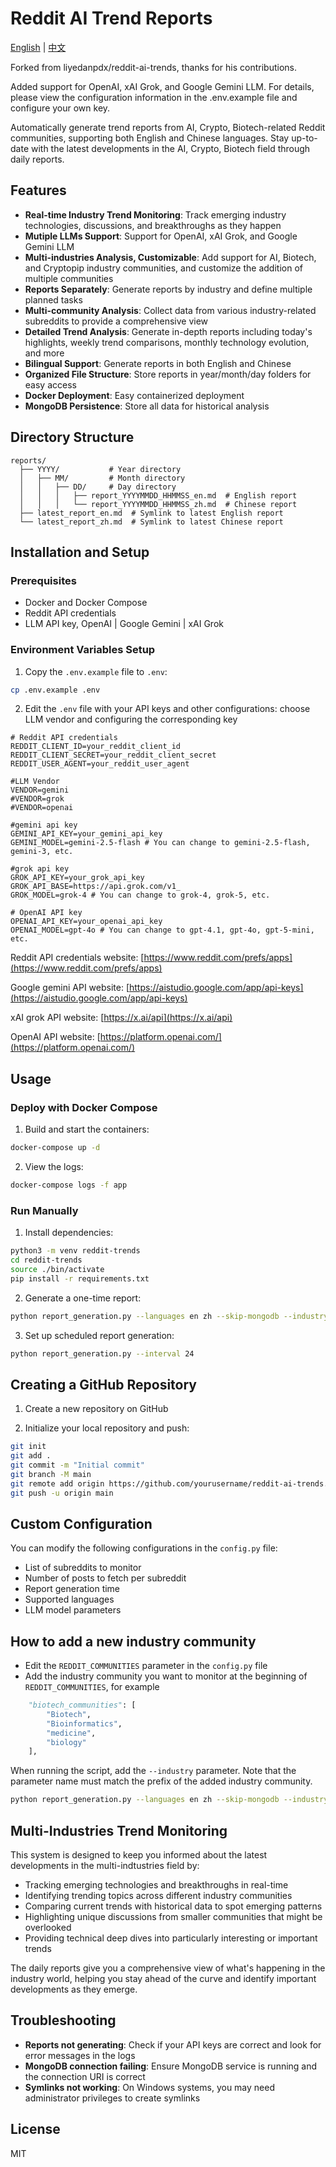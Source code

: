 # Reddit AI Trend Reports

[English](README.md) | [中文](README_CN.md)

Forked from  liyedanpdx/reddit-ai-trends, thanks for his contributions.

Added support for OpenAI, xAI Grok, and Google Gemini LLM. For details, please view the configuration information in the .env.example file and configure your own key.

Automatically generate trend reports from AI, Crypto, Biotech-related Reddit communities, supporting both English and Chinese languages. Stay up-to-date with the latest developments in the AI, Crypto, Biotech field through daily reports.

## Features

- **Real-time Industry Trend Monitoring**: Track emerging industry technologies, discussions, and breakthroughs as they happen
- **Mutiple LLMs Support**: Support for OpenAI, xAI Grok, and Google Gemini LLM
- **Multi-industries Analysis, Customizable**: Add support for AI, Biotech, and Cryptopip industry communities, and customize the addition of multiple communities
- **Reports Separately**: Generate reports by industry and define multiple planned tasks
- **Multi-community Analysis**: Collect data from various industry-related subreddits to provide a comprehensive view
- **Detailed Trend Analysis**: Generate in-depth reports including today's highlights, weekly trend comparisons, monthly technology evolution, and more
- **Bilingual Support**: Generate reports in both English and Chinese
- **Organized File Structure**: Store reports in year/month/day folders for easy access
- **Docker Deployment**: Easy containerized deployment
- **MongoDB Persistence**: Store all data for historical analysis

## Directory Structure

```
reports/
  ├── YYYY/           # Year directory
  │   ├── MM/         # Month directory
  │   │   ├── DD/     # Day directory
  │   │   │   ├── report_YYYYMMDD_HHMMSS_en.md  # English report
  │   │   │   └── report_YYYYMMDD_HHMMSS_zh.md  # Chinese report
  ├── latest_report_en.md  # Symlink to latest English report
  └── latest_report_zh.md  # Symlink to latest Chinese report
```

## Installation and Setup

### Prerequisites

- Docker and Docker Compose
- Reddit API credentials
- LLM API key, OpenAI | Google Gemini | xAI Grok

### Environment Variables Setup

1. Copy the `.env.example` file to `.env`:

```bash
cp .env.example .env
```

2. Edit the `.env` file with your API keys and other configurations: choose LLM vendor and configuring the corresponding key

```
# Reddit API credentials
REDDIT_CLIENT_ID=your_reddit_client_id
REDDIT_CLIENT_SECRET=your_reddit_client_secret
REDDIT_USER_AGENT=your_reddit_user_agent

#LLM Vendor
VENDOR=gemini
#VENDOR=grok
#VENDOR=openai

#gemini api key
GEMINI_API_KEY=your_gemini_api_key
GEMINI_MODEL=gemini-2.5-flash # You can change to gemini-2.5-flash, gemini-3, etc.

#grok api key
GROK_API_KEY=your_grok_api_key
GROK_API_BASE=https://api.grok.com/v1_
GROK_MODEL=grok-4 # You can change to grok-4, grok-5, etc.

# OpenAI API key
OPENAI_API_KEY=your_openai_api_key
OPENAI_MODEL=gpt-4o # You can change to gpt-4.1, gpt-4o, gpt-5-mini, etc.

```

Reddit API credentials website: [https://www.reddit.com/prefs/apps](https://www.reddit.com/prefs/apps)

Google gemini API website: [https://aistudio.google.com/app/api-keys](https://aistudio.google.com/app/api-keys)

xAI grok API website: [https://x.ai/api](https://x.ai/api)

OpenAI API website: [https://platform.openai.com/](https://platform.openai.com/)

## Usage

### Deploy with Docker Compose

1. Build and start the containers:

```bash
docker-compose up -d
```

2. View the logs:

```bash
docker-compose logs -f app
```

### Run Manually

1. Install dependencies:

```bash
python3 -m venv reddit-trends
cd reddit-trends
source ./bin/activate
pip install -r requirements.txt
```

2. Generate a one-time report:

```bash
python report_generation.py --languages en zh --skip-mongodb --industry ai
```

3. Set up scheduled report generation:

```bash
python report_generation.py --interval 24
```

## Creating a GitHub Repository

1. Create a new repository on GitHub

2. Initialize your local repository and push:

```bash
git init
git add .
git commit -m "Initial commit"
git branch -M main
git remote add origin https://github.com/yourusername/reddit-ai-trends.git
git push -u origin main
```

## Custom Configuration

You can modify the following configurations in the `config.py` file:

- List of subreddits to monitor
- Number of posts to fetch per subreddit
- Report generation time
- Supported languages
- LLM model parameters

## How to add a new industry community

- Edit the `REDDIT_COMMUNITIES` parameter in the `config.py` file
- Add the industry community you want to monitor at the beginning of `REDDIT_COMMUNITIES`, for example

```py
    "biotech_communities": [
        "Biotech",
        "Bioinformatics",
        "medicine",
        "biology"
    ],
```

When running the script, add the `--industry` parameter. Note that the parameter name must match the prefix of the added industry community.

```bash
python report_generation.py --languages ​​en zh --skip-mongodb --industry biotech
```

## Multi-Industries Trend Monitoring

This system is designed to keep you informed about the latest developments in the multi-indtustries field by:

- Tracking emerging technologies and breakthroughs in real-time
- Identifying trending topics across different industry communities
- Comparing current trends with historical data to spot emerging patterns
- Highlighting unique discussions from smaller communities that might be overlooked
- Providing technical deep dives into particularly interesting or important trends

The daily reports give you a comprehensive view of what's happening in the industry world, helping you stay ahead of the curve and identify important developments as they emerge.

## Troubleshooting

- **Reports not generating**: Check if your API keys are correct and look for error messages in the logs
- **MongoDB connection failing**: Ensure MongoDB service is running and the connection URI is correct
- **Symlinks not working**: On Windows systems, you may need administrator privileges to create symlinks

## License

MIT